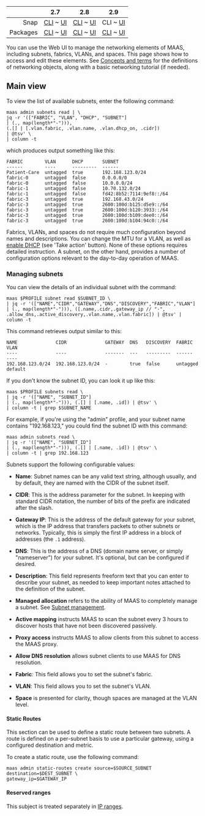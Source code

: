<!-- deb-2-7-cli
||2.7|2.8|2.9|
|-----:|:-----:|:-----:|:-----:|
|Snap|[CLI](/t/networking-snap-2-7-cli/2946) ~ [UI](/t/networking-snap-2-7-ui/2947)|[CLI](/t/networking-snap-2-8-cli/2948) ~ [UI](/t/networking-snap-2-8-ui/2949)|[CLI](/t/networking-snap-2-9-cli/2950) ~ [UI](/t/networking-snap-2-9-ui/2951)|
|Packages|CLI ~ [UI](/t/networking-deb-2-7-ui/2953)|[CLI](/t/networking-deb-2-8-cli/2954) ~ [UI](/t/networking-deb-2-8-ui/2955)|[CLI](/t/networking-deb-2-9-cli/2956) ~ [UI](/t/networking-deb-2-9-ui/2957)|
 deb-2-7-cli -->

<!-- deb-2-7-ui
||2.7|2.8|2.9|
|-----:|:-----:|:-----:|:-----:|
|Snap|[CLI](/t/networking-snap-2-7-cli/2946) ~ [UI](/t/networking-snap-2-7-ui/2947)|[CLI](/t/networking-snap-2-8-cli/2948) ~ [UI](/t/networking-snap-2-8-ui/2949)|[CLI](/t/networking-snap-2-9-cli/2950) ~ [UI](/t/networking-snap-2-9-ui/2951)|
|Packages|[CLI](/t/networking-deb-2-7-cli/2952) ~ UI|[CLI](/t/networking-deb-2-8-cli/2954) ~ [UI](/t/networking-deb-2-8-ui/2955)|[CLI](/t/networking-deb-2-9-cli/2956) ~ [UI](/t/networking-deb-2-9-ui/2957)|
 deb-2-7-ui -->

<!-- deb-2-8-cli
||2.7|2.8|2.9|
|-----:|:-----:|:-----:|:-----:|
|Snap|[CLI](/t/networking-snap-2-7-cli/2946) ~ [UI](/t/networking-snap-2-7-ui/2947)|[CLI](/t/networking-snap-2-8-cli/2948) ~ [UI](/t/networking-snap-2-8-ui/2949)|[CLI](/t/networking-snap-2-9-cli/2950) ~ [UI](/t/networking-snap-2-9-ui/2951)|
|Packages|[CLI](/t/networking-deb-2-7-cli/2952) ~ [UI](/t/networking-deb-2-7-ui/2953)|CLI ~ [UI](/t/networking-deb-2-8-ui/2955)|[CLI](/t/networking-deb-2-9-cli/2956) ~ [UI](/t/networking-deb-2-9-ui/2957)|
 deb-2-8-cli -->

<!-- deb-2-8-ui
||2.7|2.8|2.9|
|-----:|:-----:|:-----:|:-----:|
|Snap|[CLI](/t/networking-snap-2-7-cli/2946) ~ [UI](/t/networking-snap-2-7-ui/2947)|[CLI](/t/networking-snap-2-8-cli/2948) ~ [UI](/t/networking-snap-2-8-ui/2949)|[CLI](/t/networking-snap-2-9-cli/2950) ~ [UI](/t/networking-snap-2-9-ui/2951)|
|Packages|[CLI](/t/networking-deb-2-7-cli/2952) ~ [UI](/t/networking-deb-2-7-ui/2953)|[CLI](/t/networking-deb-2-8-cli/2954) ~ UI|[CLI](/t/networking-deb-2-9-cli/2956) ~ [UI](/t/networking-deb-2-9-ui/2957)|
 deb-2-8-ui -->

<!-- deb-2-9-cli
||2.7|2.8|2.9|
|-----:|:-----:|:-----:|:-----:|
|Snap|[CLI](/t/networking-snap-2-7-cli/2946) ~ [UI](/t/networking-snap-2-7-ui/2947)|[CLI](/t/networking-snap-2-8-cli/2948) ~ [UI](/t/networking-snap-2-8-ui/2949)|[CLI](/t/networking-snap-2-9-cli/2950) ~ [UI](/t/networking-snap-2-9-ui/2951)|
|Packages|[CLI](/t/networking-deb-2-7-cli/2952) ~ [UI](/t/networking-deb-2-7-ui/2953)|[CLI](/t/networking-deb-2-8-cli/2954) ~ [UI](/t/networking-deb-2-8-ui/2955)|CLI ~ [UI](/t/networking-deb-2-9-ui/2957)|
 deb-2-9-cli -->

<!-- deb-2-9-ui
||2.7|2.8|2.9|
|-----:|:-----:|:-----:|:-----:|
|Snap|[CLI](/t/networking-snap-2-7-cli/2946) ~ [UI](/t/networking-snap-2-7-ui/2947)|[CLI](/t/networking-snap-2-8-cli/2948) ~ [UI](/t/networking-snap-2-8-ui/2949)|[CLI](/t/networking-snap-2-9-cli/2950) ~ [UI](/t/networking-snap-2-9-ui/2951)|
|Packages|[CLI](/t/networking-deb-2-7-cli/2952) ~ [UI](/t/networking-deb-2-7-ui/2953)|[CLI](/t/networking-deb-2-8-cli/2954) ~ [UI](/t/networking-deb-2-8-ui/2955)|[CLI](/t/networking-deb-2-9-cli/2956) ~ UI|
 deb-2-9-ui -->

<!-- snap-2-7-cli
||2.7|2.8|2.9|
|-----:|:-----:|:-----:|:-----:|
|Snap|CLI ~ [UI](/t/networking-snap-2-7-ui/2947)|[CLI](/t/networking-snap-2-8-cli/2948) ~ [UI](/t/networking-snap-2-8-ui/2949)|[CLI](/t/networking-snap-2-9-cli/2950) ~ [UI](/t/networking-snap-2-9-ui/2951)|
|Packages|[CLI](/t/networking-deb-2-7-cli/2952) ~ [UI](/t/networking-deb-2-7-ui/2953)|[CLI](/t/networking-deb-2-8-cli/2954) ~ [UI](/t/networking-deb-2-8-ui/2955)|[CLI](/t/networking-deb-2-9-cli/2956) ~ [UI](/t/networking-deb-2-9-ui/2957)|
 snap-2-7-cli -->

<!-- snap-2-7-ui
||2.7|2.8|2.9|
|-----:|:-----:|:-----:|:-----:|
|Snap|[CLI](/t/networking-snap-2-7-cli/2946) ~ UI|[CLI](/t/networking-snap-2-8-cli/2948) ~ [UI](/t/networking-snap-2-8-ui/2949)|[CLI](/t/networking-snap-2-9-cli/2950) ~ [UI](/t/networking-snap-2-9-ui/2951)|
|Packages|[CLI](/t/networking-deb-2-7-cli/2952) ~ [UI](/t/networking-deb-2-7-ui/2953)|[CLI](/t/networking-deb-2-8-cli/2954) ~ [UI](/t/networking-deb-2-8-ui/2955)|[CLI](/t/networking-deb-2-9-cli/2956) ~ [UI](/t/networking-deb-2-9-ui/2957)|
 snap-2-7-ui -->

<!-- snap-2-8-cli
||2.7|2.8|2.9|
|-----:|:-----:|:-----:|:-----:|
|Snap|[CLI](/t/networking-snap-2-7-cli/2946) ~ [UI](/t/networking-snap-2-7-ui/2947)|CLI ~ [UI](/t/networking-snap-2-8-ui/2949)|[CLI](/t/networking-snap-2-9-cli/2950) ~ [UI](/t/networking-snap-2-9-ui/2951)|
|Packages|[CLI](/t/networking-deb-2-7-cli/2952) ~ [UI](/t/networking-deb-2-7-ui/2953)|[CLI](/t/networking-deb-2-8-cli/2954) ~ [UI](/t/networking-deb-2-8-ui/2955)|[CLI](/t/networking-deb-2-9-cli/2956) ~ [UI](/t/networking-deb-2-9-ui/2957)|
 snap-2-8-cli -->

<!-- snap-2-8-ui
||2.7|2.8|2.9|
|-----:|:-----:|:-----:|:-----:|
|Snap|[CLI](/t/networking-snap-2-7-cli/2946) ~ [UI](/t/networking-snap-2-7-ui/2947)|[CLI](/t/networking-snap-2-8-cli/2948) ~ UI|[CLI](/t/networking-snap-2-9-cli/2950) ~ [UI](/t/networking-snap-2-9-ui/2951)|
|Packages|[CLI](/t/networking-deb-2-7-cli/2952) ~ [UI](/t/networking-deb-2-7-ui/2953)|[CLI](/t/networking-deb-2-8-cli/2954) ~ [UI](/t/networking-deb-2-8-ui/2955)|[CLI](/t/networking-deb-2-9-cli/2956) ~ [UI](/t/networking-deb-2-9-ui/2957)|
 snap-2-8-ui -->

||2.7|2.8|2.9|
|-----:|:-----:|:-----:|:-----:|
|Snap|[CLI](/t/networking-snap-2-7-cli/2946) ~ [UI](/t/networking-snap-2-7-ui/2947)|[CLI](/t/networking-snap-2-8-cli/2948) ~ [UI](/t/networking-snap-2-8-ui/2949)|CLI ~ [UI](/t/networking-snap-2-9-ui/2951)|
|Packages|[CLI](/t/networking-deb-2-7-cli/2952) ~ [UI](/t/networking-deb-2-7-ui/2953)|[CLI](/t/networking-deb-2-8-cli/2954) ~ [UI](/t/networking-deb-2-8-ui/2955)|[CLI](/t/networking-deb-2-9-cli/2956) ~ [UI](/t/networking-deb-2-9-ui/2957)|

<!-- snap-2-9-ui
||2.7|2.8|2.9|
|-----:|:-----:|:-----:|:-----:|
|Snap|[CLI](/t/networking-snap-2-7-cli/2946) ~ [UI](/t/networking-snap-2-7-ui/2947)|[CLI](/t/networking-snap-2-8-cli/2948) ~ [UI](/t/networking-snap-2-8-ui/2949)|[CLI](/t/networking-snap-2-9-cli/2950) ~ UI|
|Packages|[CLI](/t/networking-deb-2-7-cli/2952) ~ [UI](/t/networking-deb-2-7-ui/2953)|[CLI](/t/networking-deb-2-8-cli/2954) ~ [UI](/t/networking-deb-2-8-ui/2955)|[CLI](/t/networking-deb-2-9-cli/2956) ~ [UI](/t/networking-deb-2-9-ui/2957)|
 snap-2-9-ui -->

You can use the Web UI to manage the networking elements of MAAS, including subnets, fabrics, VLANs, and spaces.  This page shows how to access and edit these elements. See [Concepts and terms](/t/concepts-and-terms/785) for the definitions of networking objects, along with a basic networking tutorial (if needed).

<h2 id="heading--main-view">Main view</h2>


To view the list of available subnets, enter the following command:

```
maas admin subnets read | \
jq -r '(["FABRIC", "VLAN", "DHCP", "SUBNET"]
| (., map(length*"-"))),
(.[] | [.vlan.fabric, .vlan.name, .vlan.dhcp_on, .cidr])
| @tsv' \
| column -t
```

which produces output something like this:

```
FABRIC        VLAN      DHCP       SUBNET
------        ----      ---------  ------
Patient-Care  untagged  true       192.168.123.0/24
fabric-0      untagged  false      0.0.0.0/0
fabric-0      untagged  false      10.0.0.0/24
fabric-1      untagged  false      10.70.132.0/24
fabric-1      untagged  false      fd42:8b52:7114:9ef8::/64
fabric-3      untagged  true       192.168.43.0/24
fabric-3      untagged  true       2600:100d:b125:d5e9::/64
fabric-3      untagged  true       2600:100d:b120:3933::/64
fabric-3      untagged  true       2600:100d:b109:dee0::/64
fabric-3      untagged  true       2600:100d:b104:94c0::/64
```

<!-- snap-2-7-ui snap-2-8-ui snap-2-9-ui deb-2-7-ui deb-2-8-ui deb-2-9-ui
To access the main networking view visit the 'Subnets' page:

<a href="https://assets.ubuntu.com/v1/657bb332-installconfig-networking__2.4_subnets.png" target = "_blank"><img src="https://assets.ubuntu.com/v1/657bb332-installconfig-networking__2.4_subnets.png"></a>

Due to the nature of this example, we re-use elements like fabrics, VLANs, subnets, and spaces.  MAAS can automatically detect these elements -- here there are two fabrics, one VLAN, five subnets, and two spaces -- but if MAAS doesn't find them, they can be added manually using the 'Add' button.

This main view can also be filtered either by fabrics or by spaces through the use of the 'Group by' drop-down.
snap-2-7-ui snap-2-8-ui snap-2-9-ui deb-2-7-ui deb-2-8-ui deb-2-9-ui -->

<!-- deb-2-7-cli
Fabrics, VLANs, and spaces do not require much configuration beyond names and descriptions. You can change the MTU for a VLAN, as well as [enable DHCP](/t/managing-dhcp/2904#heading--enabling-dhcp) (see 'Take action' button).  None of these options requires detailed instruction. A subnet, on the other hand, provides a number of configuration options relevant to the day-to-day operation of MAAS.
 deb-2-7-cli -->

<!-- deb-2-7-ui
Fabrics, VLANs, and spaces do not require much configuration beyond names and descriptions. You can change the MTU for a VLAN, as well as [enable DHCP](/t/managing-dhcp/2905#heading--enabling-dhcp) (see 'Take action' button).  None of these options requires detailed instruction. A subnet, on the other hand, provides a number of configuration options relevant to the day-to-day operation of MAAS.
 deb-2-7-ui -->

<!-- deb-2-8-cli
Fabrics, VLANs, and spaces do not require much configuration beyond names and descriptions. You can change the MTU for a VLAN, as well as [enable DHCP](/t/managing-dhcp/2906#heading--enabling-dhcp) (see 'Take action' button).  None of these options requires detailed instruction. A subnet, on the other hand, provides a number of configuration options relevant to the day-to-day operation of MAAS.
 deb-2-8-cli -->

<!-- deb-2-8-ui
Fabrics, VLANs, and spaces do not require much configuration beyond names and descriptions. You can change the MTU for a VLAN, as well as [enable DHCP](/t/managing-dhcp/2907#heading--enabling-dhcp) (see 'Take action' button).  None of these options requires detailed instruction. A subnet, on the other hand, provides a number of configuration options relevant to the day-to-day operation of MAAS.
 deb-2-8-ui -->

<!-- deb-2-9-cli
Fabrics, VLANs, and spaces do not require much configuration beyond names and descriptions. You can change the MTU for a VLAN, as well as [enable DHCP](/t/managing-dhcp/2908#heading--enabling-dhcp) (see 'Take action' button).  None of these options requires detailed instruction. A subnet, on the other hand, provides a number of configuration options relevant to the day-to-day operation of MAAS.
 deb-2-9-cli -->

<!-- deb-2-9-ui
Fabrics, VLANs, and spaces do not require much configuration beyond names and descriptions. You can change the MTU for a VLAN, as well as [enable DHCP](/t/managing-dhcp/2909#heading--enabling-dhcp) (see 'Take action' button).  None of these options requires detailed instruction. A subnet, on the other hand, provides a number of configuration options relevant to the day-to-day operation of MAAS.
 deb-2-9-ui -->

<!-- snap-2-7-cli
Fabrics, VLANs, and spaces do not require much configuration beyond names and descriptions. You can change the MTU for a VLAN, as well as [enable DHCP](/t/managing-dhcp/2898#heading--enabling-dhcp) (see 'Take action' button).  None of these options requires detailed instruction. A subnet, on the other hand, provides a number of configuration options relevant to the day-to-day operation of MAAS.
 snap-2-7-cli -->

<!-- snap-2-7-ui
Fabrics, VLANs, and spaces do not require much configuration beyond names and descriptions. You can change the MTU for a VLAN, as well as [enable DHCP](/t/managing-dhcp/2899#heading--enabling-dhcp) (see 'Take action' button).  None of these options requires detailed instruction. A subnet, on the other hand, provides a number of configuration options relevant to the day-to-day operation of MAAS.
 snap-2-7-ui -->

<!-- snap-2-8-cli
Fabrics, VLANs, and spaces do not require much configuration beyond names and descriptions. You can change the MTU for a VLAN, as well as [enable DHCP](/t/managing-dhcp/2900#heading--enabling-dhcp) (see 'Take action' button).  None of these options requires detailed instruction. A subnet, on the other hand, provides a number of configuration options relevant to the day-to-day operation of MAAS.
 snap-2-8-cli -->

<!-- snap-2-8-ui
Fabrics, VLANs, and spaces do not require much configuration beyond names and descriptions. You can change the MTU for a VLAN, as well as [enable DHCP](/t/managing-dhcp/2901#heading--enabling-dhcp) (see 'Take action' button).  None of these options requires detailed instruction. A subnet, on the other hand, provides a number of configuration options relevant to the day-to-day operation of MAAS.
 snap-2-8-ui -->

Fabrics, VLANs, and spaces do not require much configuration beyond names and descriptions. You can change the MTU for a VLAN, as well as [enable DHCP](/t/managing-dhcp/2902#heading--enabling-dhcp) (see 'Take action' button).  None of these options requires detailed instruction. A subnet, on the other hand, provides a number of configuration options relevant to the day-to-day operation of MAAS.

<!-- snap-2-9-ui
Fabrics, VLANs, and spaces do not require much configuration beyond names and descriptions. You can change the MTU for a VLAN, as well as [enable DHCP](/t/managing-dhcp/2903#heading--enabling-dhcp) (see 'Take action' button).  None of these options requires detailed instruction. A subnet, on the other hand, provides a number of configuration options relevant to the day-to-day operation of MAAS.
 snap-2-9-ui -->

<h3 id="heading--managing-subnets">Managing subnets</h3>

You can view the details of an individual subnet with the command:

```
maas $PROFILE subnet read $SUBNET_ID \
| jq -r '(["NAME","CIDR","GATEWAY","DNS","DISCOVERY","FABRIC","VLAN"]
| (., map(length*"-"))), ([.name,.cidr,.gateway_ip // "-", .allow_dns,.active_discovery,.vlan.name,.vlan.fabric]) | @tsv' | column -t
```

This command retrieves output similar to this:

```
NAME              CIDR              GATEWAY  DNS   DISCOVERY  FABRIC    VLAN
----              ----              -------  ---   ---------  ------    ----
192.168.123.0/24  192.168.123.0/24  -        true  false      untagged  default
```

If you don't know the subnet ID, you can look it up like this:

```
maas $PROFILE subnets read \
| jq -r '(["NAME", "SUBNET_ID"]
| (., map(length*"-"))), (.[] | [.name, .id]) | @tsv' \
| column -t | grep $SUBNET_NAME
```

For example, if you're using the "admin" profile, and your subnet name contains "192.168.123," you could find the subnet ID with this command:

```
maas admin subnets read \
| jq -r '(["NAME", "SUBNET_ID"]
| (., map(length*"-"))), (.[] | [.name, .id]) | @tsv' \
| column -t | grep 192.168.123
```

Subnets support the following configurable values:

<!-- snap-2-7-ui snap-2-8-ui snap-2-9-ui deb-2-7-ui deb-2-8-ui deb-2-9-ui
<h3 id="heading--subnet-window">Subnet window</h3>

Clicking a subnet (here `192.168.100.0/24`) will display its detail screen, which presents several vertical sections.  Let's take them one by one.

<h4>Subnet summary</h4>

The **Subnet summary** section is the largest and most complex of the subnet configuration screens:

<a href="https://assets.ubuntu.com/v1/17617b35-installconfig-networking__2.4_subnets-summary.png" target = "_blank"><img src="https://assets.ubuntu.com/v1/17617b35-installconfig-networking__2.4_subnets-summary.png"></a>

This screen presents the following configurable options:
snap-2-7-ui snap-2-8-ui snap-2-9-ui deb-2-7-ui deb-2-8-ui deb-2-9-ui -->

* **Name**: Subnet names can be any valid text string, although usually, and by default, they are named with the CIDR of the subnet itself.

* **CIDR**: This is the address parameter for the subnet.  In keeping with standard CIDR notation, the number of bits of the prefix are indicated after the slash.

* **Gateway IP**: This is the address of the default gateway for your subnet, which is the IP address that transfers packets to other subnets or networks. Typically, this is simply the first IP address in a block of addresses (the `.1` address).

* **DNS**: This is the address of a DNS (domain name server, or simply "nameserver") for your subnet.  It's optional, but can be configured if desired.

* **Description**: This field represents freeform text that you can enter to describe your subnet, as needed to keep important notes attached to the definition of the subnet.

<!-- deb-2-7-cli
* **Managed allocation** refers to the ability of MAAS to completely manage a subnet. See [Subnet management](/t/subnet-management/3120).
 deb-2-7-cli -->

<!-- deb-2-7-ui
* **Managed allocation** refers to the ability of MAAS to completely manage a subnet. See [Subnet management](/t/subnet-management/3121).
 deb-2-7-ui -->

<!-- deb-2-8-cli
* **Managed allocation** refers to the ability of MAAS to completely manage a subnet. See [Subnet management](/t/subnet-management/3122).
 deb-2-8-cli -->

<!-- deb-2-8-ui
* **Managed allocation** refers to the ability of MAAS to completely manage a subnet. See [Subnet management](/t/subnet-management/3123).
 deb-2-8-ui -->

<!-- deb-2-9-cli
* **Managed allocation** refers to the ability of MAAS to completely manage a subnet. See [Subnet management](/t/subnet-management/3124).
 deb-2-9-cli -->

<!-- deb-2-9-ui
* **Managed allocation** refers to the ability of MAAS to completely manage a subnet. See [Subnet management](/t/subnet-management/3125).
 deb-2-9-ui -->

<!-- snap-2-7-cli
* **Managed allocation** refers to the ability of MAAS to completely manage a subnet. See [Subnet management](/t/subnet-management/3114).
 snap-2-7-cli -->

<!-- snap-2-7-ui
* **Managed allocation** refers to the ability of MAAS to completely manage a subnet. See [Subnet management](/t/subnet-management/3115).
 snap-2-7-ui -->

<!-- snap-2-8-cli
* **Managed allocation** refers to the ability of MAAS to completely manage a subnet. See [Subnet management](/t/subnet-management/3116).
 snap-2-8-cli -->

<!-- snap-2-8-ui
* **Managed allocation** refers to the ability of MAAS to completely manage a subnet. See [Subnet management](/t/subnet-management/3117).
 snap-2-8-ui -->

* **Managed allocation** refers to the ability of MAAS to completely manage a subnet. See [Subnet management](/t/subnet-management/3118).

<!-- snap-2-9-ui
* **Managed allocation** refers to the ability of MAAS to completely manage a subnet. See [Subnet management](/t/subnet-management/3119).
 snap-2-9-ui -->

* **Active mapping** instructs MAAS to scan the subnet every 3 hours to discover hosts that have not been discovered passively.

* **Proxy access** instructs MAAS to allow clients from this subnet to access the MAAS proxy.

* **Allow DNS resolution** allows subnet clients to use MAAS for DNS resolution.

* **Fabric**: This field allows you to set the subnet's fabric.

* **VLAN**: This field allows you to set the subnet's VLAN.

* **Space** is presented for clarity, though spaces are managed at the VLAN level.

<!-- snap-2-7-ui snap-2-8-ui snap-2-9-ui deb-2-7-ui deb-2-8-ui deb-2-9-ui
<h4>Utilisation</h4>

This section of the subnet page presents metrics regarding address usage by this subnet.

<a href="https://assets.ubuntu.com/v1/3d3e4b61-installconfig-networking__2.4_subnets-utilisation.png" target = "_blank"><img src="https://assets.ubuntu.com/v1/3d3e4b61-installconfig-networking__2.4_subnets-utilisation.png"></a>

'Subnet addresses' shows the total number of addresses associated with the subnet, here 254. 'Availability' shows how many of those addresses are unused, and therefore "available", here 189, which corresponds to a percentage of roughly 74% of the total. Finally, 'Used' shows the percentage that is used, here roughly 26%.
snap-2-7-ui snap-2-8-ui snap-2-9-ui deb-2-7-ui deb-2-8-ui deb-2-9-ui -->

<h4>Static Routes</h4>

This section can be used to define a static route between two subnets. A route is defined on a per-subnet basis to use a particular gateway, using a configured destination and metric.

To create a static route, use the following command:

```
maas admin static-routes create source=$SOURCE_SUBNET destination=$DEST_SUBNET \
gateway_ip=$GATEWAY_IP
```

<!-- snap-2-7-ui snap-2-8-ui snap-2-9-ui deb-2-7-ui deb-2-8-ui deb-2-9-ui
To create a static route, click the 'Add static route' button to reveal the edit pane. Enter a Gateway IP address, select a destination subnet from the 'Destination' drop-down list, and edit the routing metric value if needed. Clicking 'Add' will activate the route. Routes can be edited and removed using the icons to the right of each entry.

<a href="https://assets.ubuntu.com/v1/49f5e240-installconfig-networking__2.4_subnets-routes.png" target = "_blank"><img src="https://assets.ubuntu.com/v1/49f5e240-installconfig-networking__2.4_subnets-routes.png"></a>
snap-2-7-ui snap-2-8-ui snap-2-9-ui deb-2-7-ui deb-2-8-ui deb-2-9-ui -->

<h4>Reserved ranges</h4>

<!-- snap-2-7-ui snap-2-8-ui snap-2-9-ui deb-2-7-ui deb-2-8-ui deb-2-9-ui
The reserved ranges section of the subnet screen looks like this:

<a href="https://assets.ubuntu.com/v1/5f9f50f9-installconfig-networking__2.4_subnets-reserved.png" target = "_blank"><img src="https://assets.ubuntu.com/v1/5f9f50f9-installconfig-networking__2.4_subnets-reserved.png"></a>
snap-2-7-ui snap-2-8-ui snap-2-9-ui deb-2-7-ui deb-2-8-ui deb-2-9-ui -->

<!-- deb-2-7-cli
This subject is treated separately in [IP ranges](/t/ip-ranges/2760).
 deb-2-7-cli -->

<!-- deb-2-7-ui
This subject is treated separately in [IP ranges](/t/ip-ranges/2761).
 deb-2-7-ui -->

<!-- deb-2-8-cli
This subject is treated separately in [IP ranges](/t/ip-ranges/2762).
 deb-2-8-cli -->

<!-- deb-2-8-ui
This subject is treated separately in [IP ranges](/t/ip-ranges/2763).
 deb-2-8-ui -->

<!-- deb-2-9-cli
This subject is treated separately in [IP ranges](/t/ip-ranges/2764).
 deb-2-9-cli -->

<!-- deb-2-9-ui
This subject is treated separately in [IP ranges](/t/ip-ranges/2765).
 deb-2-9-ui -->

<!-- snap-2-7-cli
This subject is treated separately in [IP ranges](/t/ip-ranges/2754).
 snap-2-7-cli -->

<!-- snap-2-7-ui
This subject is treated separately in [IP ranges](/t/ip-ranges/2755).
 snap-2-7-ui -->

<!-- snap-2-8-cli
This subject is treated separately in [IP ranges](/t/ip-ranges/2756).
 snap-2-8-cli -->

<!-- snap-2-8-ui
This subject is treated separately in [IP ranges](/t/ip-ranges/2757).
 snap-2-8-ui -->

This subject is treated separately in [IP ranges](/t/ip-ranges/2758).

<!-- snap-2-9-ui
This subject is treated separately in [IP ranges](/t/ip-ranges/2759).
 snap-2-9-ui -->

<!-- snap-2-7-ui snap-2-8-ui snap-2-9-ui deb-2-7-ui deb-2-8-ui deb-2-9-ui
<h4>Used</h4>

This section displays hosts (including controllers) associated with the used addresses along with related bits of host information.

<a href="https://assets.ubuntu.com/v1/b9e69b0b-installconfig-networking__2.4_subnets-used.png" target = "_blank"><img src="https://assets.ubuntu.com/v1/b9e69b0b-installconfig-networking__2.4_subnets-used.png"></a>
snap-2-7-ui snap-2-8-ui snap-2-9-ui deb-2-7-ui deb-2-8-ui deb-2-9-ui -->